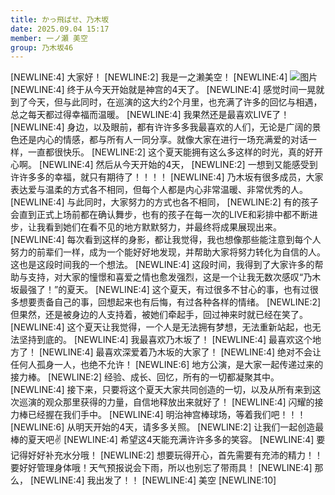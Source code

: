 ```yaml
---
title: かっ飛ばせ、乃木坂
date: 2025.09.04 15:17
member: 一ノ瀬 美空
group: 乃木坂46
---
```


[NEWLINE:4]
大家好！
[NEWLINE:2]
我是一之濑美空！
[NEWLINE:4]
![图片](https://www.nogizaka46.com/files/46/diary/n46/MEMBER/moblog/202509/mobqRKaWC.jpg)
[NEWLINE:4]
终于从今天开始就是神宫的4天了。
[NEWLINE:4]
感觉时间一晃就到了今天，但与此同时，在巡演的这大约2个月里，也充满了许多的回忆与相遇，总之每天都过得幸福而温暖。
[NEWLINE:4]
我果然还是最喜欢LIVE了！
[NEWLINE:4]
身边，以及眼前，都有许许多多我最喜欢的人们，无论是广阔的景色还是内心的情感，都与所有人一同分享。就像大家在进行一场充满爱的对话一样，一直都很快乐。
[NEWLINE:2]
这个夏天能拥有这么多这样的时光，真的好开心啊。
[NEWLINE:4]
然后从今天开始的4天，
[NEWLINE:2]
一想到又能感受到许许多多的幸福，就只有期待了！！！！
[NEWLINE:4]
乃木坂有很多成员，大家表达爱与温柔的方式各不相同，但每个人都是内心非常温暖、非常优秀的人。
[NEWLINE:4]
与此同时，大家努力的方式也各不相同，
[NEWLINE:2]
有的孩子会直到正式上场前都在确认舞步，也有的孩子在每一次的LIVE和彩排中都不断进步，让我看到她们在看不见的地方默默努力，并最终将成果展现出来。
[NEWLINE:4]
每次看到这样的身影，都让我觉得，我也想像那些能注意到每个人努力的前辈们一样，成为一个能好好地发现，并帮助大家将努力转化为自信的人。这也是这段时间我的一个想法。
[NEWLINE:4]
这段时间，我得到了大家许多的帮助与支持，对大家的憧憬和喜爱之情也愈发强烈，这是一个让我无数次感叹“乃木坂最强了！”的夏天。
[NEWLINE:4]
这个夏天，有过很多不甘心的事，也有过很多想要责备自己的事，回想起来也有后悔，有过各种各样的情绪。
[NEWLINE:2]
但果然，还是被身边的人支持着，被她们牵起手，回过神来时就已经在笑了。
[NEWLINE:4]
这个夏天让我觉得，一个人是无法拥有梦想，无法重新站起，也无法坚持到底的。
[NEWLINE:4]
我最喜欢乃木坂了！
[NEWLINE:4]
最喜欢这个地方了！
[NEWLINE:4]
最喜欢深爱着乃木坂的大家了！
[NEWLINE:4]
绝对不会让任何人孤身一人，也绝不允许！
[NEWLINE:6]
地方公演，是大家一起传递过来的接力棒。
[NEWLINE:2]
经验、成长、回忆，所有的一切都凝聚其中。
[NEWLINE:4]
接下来，只要将这个夏天大家共同创造的一切，以及从所有来到这次巡演的观众那里获得的力量，自信地释放出来就好了！
[NEWLINE:4]
闪耀的接力棒已经握在我们手中。
[NEWLINE:4]
明治神宫棒球场，等着我们吧！！！
[NEWLINE:6]
从明天开始的4天，请多多关照。
[NEWLINE:2]
让我们一起创造最棒的夏天吧✌️
[NEWLINE:4]
希望这4天能充满许许多多的笑容。
[NEWLINE:4]
要记得好好补充水分哦！
[NEWLINE:2]
想要玩得开心，首先需要有充沛的精力！！要好好管理身体哦！天气预报说会下雨，所以也别忘了带雨具！
[NEWLINE:4]
那么，
[NEWLINE:4]
我出发了！！
[NEWLINE:4]
美空
[NEWLINE:10]